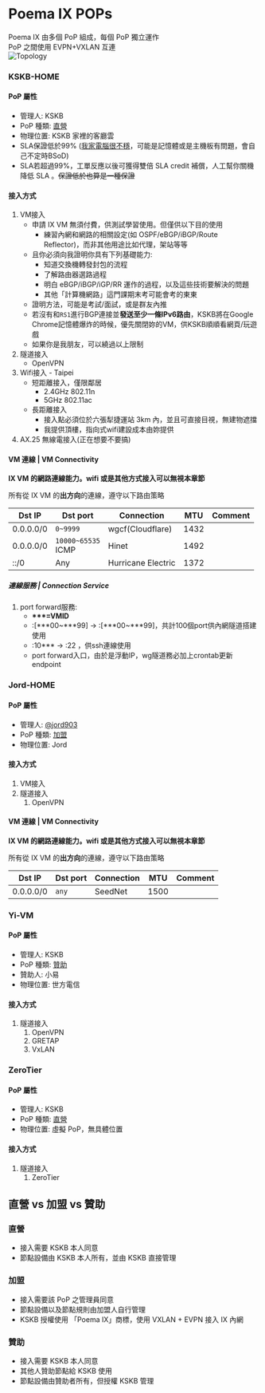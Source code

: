 # Poema IX POPs

Poema IX 由多個 PoP 組成，每個 PoP 獨立運作  
PoP 之間使用 EVPN+VXLAN 互連  
![Topology](https://i.imgur.com/Cc33xTj.png)

### KSKB-HOME

#### PoP 屬性
* 管理人: KSKB
* PoP 種類: [直營](#TYPE)
* 物理位置: KSKB 家裡的客廳雲
* SLA保證低於99% ([我家電腦很不穩](https://www.kskb.eu.org/2022/06/5.html)，可能是記憶體或是主機板有問題，會自己不定時BSoD)  
* SLA若超過99%，工單反應以後可獲得雙倍 SLA credit 補償，人工幫你關機降低 SLA 。~~保證低於也算是一種保證~~  

#### 接入方式

1. VM接入
    * 申請 IX VM 無須付費，供測試學習使用。但僅供以下目的使用
        * 練習內網和網路的相關設定(如 OSPF/eBGP/iBGP/Route Reflector)，而非其他用途比如代理，架站等等
    * 且你必須向我證明你具有下列基礎能力:
        * 知道交換機轉發封包的流程
        * 了解路由器選路過程
        * 明白 eBGP/iBGP/iGP/RR 運作的過程，以及這些技術要解決的問題
        * 其他「計算機網路」這門課期末考可能會考的東東
    * 證明方法，可能是考試/面試，或是群友內推
    * 若沒有和`RS1`進行BGP連接並**發送至少一條IPv6路由**，KSKB將在Google Chrome記憶體爆炸的時候，優先關閉妳的VM，供KSKB順順看網頁/玩遊戲  
    * 如果你是我朋友，可以繞過以上限制
2. 隧道接入
    * OpenVPN
3. Wifi接入 - Taipei
    * 短距離接入，僅限鄰居
        * 2.4GHz 802.11n
        * 5GHz 802.11ac
    * 長距離接入
        * 接入點必須位於六張犁捷運站 3km 內，並且可直接目視，無建物遮擋
        * 我提供頂樓，指向式wifi建設成本由妳提供
4. AX.25 無線電接入(正在想要不要搞)

#### VM 連線 | VM Connectivity
**IX VM 的網路連線能力。wifi 或是其他方式接入可以無視本章節**

所有從 IX VM 的**出方向**的連線，遵守以下路由策略

| Dst IP           | Dst port                | Connection                  | MTU  | Comment         |
|------------------|-------------------------|-----------------------------|------|-----------------|
| 0.0.0.0/0        | `0~9999`                | wgcf(Cloudflare)            | 1432 |                 |
| 0.0.0.0/0        | `10000~65535`<br>ICMP   | Hinet                       | 1492 |                 |
| ::/0             | Any                     | Hurricane Electric          | 1372 |                 |


##### 連線服務 | Connection Service
1. port forward服務:
    * **\*\*\*=VMID**
    * :\[\*\*\*00~\*\*\*99\] → :\[\*\*\*00~\*\*\*99\]，共計100個port供內網隧道搭建使用  
    * :10\*\*\* → :22 ，供ssh連線使用
    * port forward入口，由於是浮動IP，wg隧道務必加上crontab更新endpoint

### Jord-HOME

#### PoP 屬性
* 管理人: [@jord903](https://t.me/jord903)
* PoP 種類: [加盟](#TYPE)
* 物理位置: Jord

#### 接入方式

1. VM接入
2. 隧道接入
    1. OpenVPN

#### VM 連線 | VM Connectivity
**IX VM 的網路連線能力。wifi 或是其他方式接入可以無視本章節**

所有從 IX VM 的**出方向**的連線，遵守以下路由策略

| Dst IP           | Dst port                | Connection                  | MTU  | Comment         |
|------------------|-------------------------|-----------------------------|------|-----------------|
| 0.0.0.0/0        | `any`                   | SeedNet                     | 1500 |                 |

### Yi-VM

#### PoP 屬性
* 管理人: KSKB
* PoP 種類: [贊助](#TYPE)
* 贊助人: 小易
* 物理位置: 世方電信

#### 接入方式

1. 隧道接入
    1. OpenVPN
    2. GRETAP
    3. VxLAN
    
### ZeroTier

#### PoP 屬性
* 管理人: KSKB
* PoP 種類: [直營](#TYPE)
* 物理位置: 虛擬 PoP，無具體位置

#### 接入方式

1. 隧道接入
    1. ZeroTier
    
## 直營 vs 加盟 vs 贊助<a name="TYPE"></a>

### 直營
* 接入需要 KSKB 本人同意
* 節點設備由 KSKB 本人所有，並由 KSKB 直接管理  

### 加盟
* 接入需要該 PoP 之管理員同意
* 節點設備以及節點規則由加盟人自行管理
* KSKB 授權使用 「Poema IX」商標，使用 VXLAN + EVPN 接入 IX 內網  

### 贊助
* 接入需要 KSKB 本人同意
* 其他人贊助節點給 KSKB 使用
* 節點設備由贊助者所有，但授權 KSKB 管理
